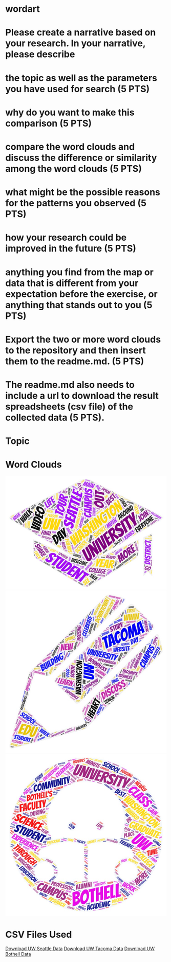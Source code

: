# wordart
# Please create a narrative based on your research. In your narrative, please describe
# the topic as well as the parameters you have used for search (5 PTS)
# why do you want to make this comparison (5 PTS)
# compare the word clouds and discuss the difference or similarity among the word clouds (5 PTS)
# what might be the possible reasons for the patterns you observed (5 PTS)
# how your research could be improved in the future (5 PTS)
# anything you find from the map or data that is different from your expectation before the exercise, or anything that stands out to you (5 PTS)
# Export the two or more word clouds to the repository and then insert them to the readme.md. (5 PTS)
# The readme.md also needs to include a url to download the result spreadsheets (csv file) of the collected data (5 PTS).

# Topic

# Word Clouds
<img src="/img/UWSeattle.jpeg" alt="UW Seattle Word Cloud">
<img src="/img/UWTacoma.jpeg" alt="UW Tacoma Word Cloud">
<img src="/img/UWBothell.jpeg" alt="UW Bothell WOrd Cloud">

# CSV Files Used
[Download UW Seattle Data](/assets/search-result-1.csv)
[Download UW Tacoma Data](/assets/search-result-2.csv)
[Download UW Bothell Data](/assets/search-result-3.csv)